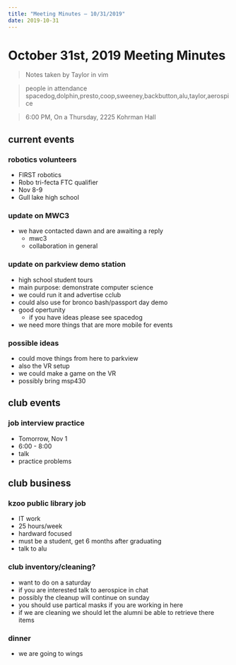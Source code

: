 ```yaml
---
title: "Meeting Minutes – 10/31/2019"
date: 2019-10-31
---
```

# October 31st, 2019 Meeting Minutes
> Notes taken by Taylor in vim

>  people in attendance spacedog,dolphin,presto,coop,sweeney,backbutton,alu,taylor,aerospice

> 6:00 PM, On a Thursday, 2225 Kohrman Hall

## current events

### robotics volunteers
* FIRST robotics
* Robo tri-fecta FTC qualifier
* Nov 8-9
* Gull lake high school

### update on MWC3
* we have contacted dawn and are awaiting a reply
  * mwc3
  * collaboration in general

### update on parkview demo station
* high school student tours
* main purpose: demonstrate computer science
* we could run it and advertise cclub
* could also use for bronco bash/passport day demo
* good opertunity
  * if you have ideas please see spacedog
* we need more things that are more mobile for events

### possible ideas
* could move things from here to parkview
* also the VR setup 
* we could make a game on the VR
* possibly bring msp430
  
## club events

### job interview practice
* Tomorrow, Nov 1
* 6:00 - 8:00
* talk
* practice problems

## club business

### kzoo public library job
* IT work
* 25 hours/week
* hardward focused
* must be a student, get 6 months after graduating
* talk to alu

### club inventory/cleaning?
* want to do on a saturday
* if you are interested talk to aerospice in chat
* possibly the cleanup will continue  on sunday 
* you should use partical masks if you are working in here
* if we are cleaning we should let the alumni be able to  retrieve there items   

### dinner
* we are going to wings
  